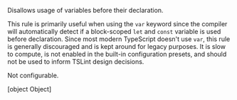 Disallows usage of variables before their declaration.


This rule is primarily useful when using the `var` keyword since the compiler will
automatically detect if a block-scoped `let` and `const` variable is used before
declaration. Since most modern TypeScript doesn't use `var`, this rule is generally
discouraged and is kept around for legacy purposes. It is slow to compute, is not
enabled in the built-in configuration presets, and should not be used to inform TSLint
design decisions.
        

Not configurable.

[object Object]